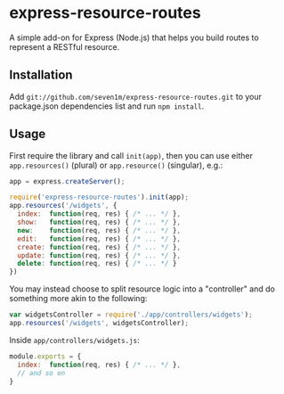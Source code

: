 # express-resource-routes

A simple add-on for Express (Node.js) that helps you build routes to represent a RESTful resource.

## Installation

Add `git://github.com/seven1m/express-resource-routes.git` to your package.json dependencies list and run `npm install`.

## Usage

First require the library and call `init(app)`, then you can use either `app.resources()` (plural) or `app.resource()` (singular), e.g.:

```javascript
app = express.createServer();

require('express-resource-routes').init(app);
app.resources('/widgets', {
  index:  function(req, res) { /* ... */ },
  show:   function(req, res) { /* ... */ },
  new:    function(req, res) { /* ... */ },
  edit:   function(req, res) { /* ... */ },
  create: function(req, res) { /* ... */ },
  update: function(req, res) { /* ... */ },
  delete: function(req, res) { /* ... */ }
})
```

You may instead choose to split resource logic into a "controller" and do something more akin to the following:

```javascript
var widgetsController = require('./app/controllers/widgets');
app.resources('/widgets', widgetsController);
```

Inside `app/controllers/widgets.js`:

```javascript
module.exports = {
  index:  function(req, res) { /* ... */ },
  // and so on
}
```
